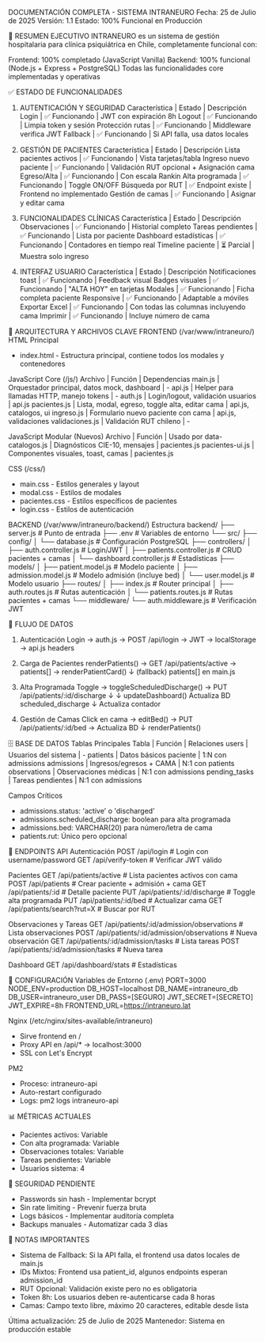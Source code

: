 DOCUMENTACIÓN COMPLETA - SISTEMA INTRANEURO
Fecha: 25 de Julio de 2025
Versión: 1.1
Estado: 100% Funcional en Producción

🎯 RESUMEN EJECUTIVO
INTRANEURO es un sistema de gestión hospitalaria para clínica psiquiátrica en Chile, completamente funcional con:

Frontend: 100% completado (JavaScript Vanilla)
Backend: 100% funcional (Node.js + Express + PostgreSQL)
Todas las funcionalidades core implementadas y operativas

✅ ESTADO DE FUNCIONALIDADES
1. AUTENTICACIÓN Y SEGURIDAD
Característica | Estado | Descripción
Login | ✅ Funcionando | JWT con expiración 8h
Logout | ✅ Funcionando | Limpia token y sesión
Protección rutas | ✅ Funcionando | Middleware verifica JWT
Fallback | ✅ Funcionando | Si API falla, usa datos locales

2. GESTIÓN DE PACIENTES
Característica | Estado | Descripción
Lista pacientes activos | ✅ Funcionando | Vista tarjetas/tabla
Ingreso nuevo paciente | ✅ Funcionando | Validación RUT opcional + Asignación cama
Egreso/Alta | ✅ Funcionando | Con escala Rankin
Alta programada | ✅ Funcionando | Toggle ON/OFF
Búsqueda por RUT | ✅ Endpoint existe | Frontend no implementado
Gestión de camas | ✅ Funcionando | Asignar y editar cama

3. FUNCIONALIDADES CLÍNICAS
Característica | Estado | Descripción
Observaciones | ✅ Funcionando | Historial completo
Tareas pendientes | ✅ Funcionando | Lista por paciente
Dashboard estadísticas | ✅ Funcionando | Contadores en tiempo real
Timeline paciente | ⏳ Parcial | Muestra solo ingreso

4. INTERFAZ USUARIO
Característica | Estado | Descripción
Notificaciones toast | ✅ Funcionando | Feedback visual
Badges visuales | ✅ Funcionando | "ALTA HOY" en tarjetas
Modales | ✅ Funcionando | Ficha completa paciente
Responsive | ✅ Funcionando | Adaptable a móviles
Exportar Excel | ✅ Funcionando | Con todas las columnas incluyendo cama
Imprimir | ✅ Funcionando | Incluye número de cama

📁 ARQUITECTURA Y ARCHIVOS CLAVE
FRONTEND (/var/www/intraneuro/)
HTML Principal
- index.html - Estructura principal, contiene todos los modales y contenedores

JavaScript Core (/js/)
Archivo | Función | Dependencias
main.js | Orquestador principal, datos mock, dashboard | -
api.js | Helper para llamadas HTTP, manejo tokens | -
auth.js | Login/logout, validación usuarios | api.js
pacientes.js | Lista, modal, egreso, toggle alta, editar cama | api.js, catalogos, ui
ingreso.js | Formulario nuevo paciente con cama | api.js, validaciones
validaciones.js | Validación RUT chileno | -

JavaScript Modular (Nuevos)
Archivo | Función | Usado por
data-catalogos.js | Diagnósticos CIE-10, mensajes | pacientes.js
pacientes-ui.js | Componentes visuales, toast, camas | pacientes.js

CSS (/css/)
- main.css - Estilos generales y layout
- modal.css - Estilos de modales
- pacientes.css - Estilos específicos de pacientes
- login.css - Estilos de autenticación

BACKEND (/var/www/intraneuro/backend/)
Estructura
backend/
├── server.js              # Punto de entrada
├── .env                   # Variables de entorno
└── src/
    ├── config/
    │   └── database.js    # Configuración PostgreSQL
    ├── controllers/
    │   ├── auth.controller.js       # Login/JWT
    │   ├── patients.controller.js   # CRUD pacientes + camas
    │   └── dashboard.controller.js  # Estadísticas
    ├── models/
    │   ├── patient.model.js    # Modelo paciente
    │   ├── admission.model.js  # Modelo admisión (incluye bed)
    │   └── user.model.js       # Modelo usuario
    ├── routes/
    │   ├── index.js           # Router principal
    │   ├── auth.routes.js     # Rutas autenticación
    │   └── patients.routes.js # Rutas pacientes + camas
    └── middleware/
        └── auth.middleware.js  # Verificación JWT

🔄 FLUJO DE DATOS
1. Autenticación
Login → auth.js → POST /api/login → JWT → localStorage → api.js headers

2. Carga de Pacientes
renderPatients() → GET /api/patients/active → patients[] → renderPatientCard()
                                                ↓ (fallback)
                                          patients[] en main.js

3. Alta Programada
Toggle → toggleScheduledDischarge() → PUT /api/patients/:id/discharge
      ↓                                        ↓
updateDashboard()                    Actualiza BD scheduled_discharge
      ↓
Actualiza contador

4. Gestión de Camas
Click en cama → editBed() → PUT /api/patients/:id/bed → Actualiza BD
                                    ↓
                            renderPatients()

🗄️ BASE DE DATOS
Tablas Principales
Tabla | Función | Relaciones
users | Usuarios del sistema | -
patients | Datos básicos paciente | 1:N con admissions
admissions | Ingresos/egresos + CAMA | N:1 con patients
observations | Observaciones médicas | N:1 con admissions
pending_tasks | Tareas pendientes | N:1 con admissions

Campos Críticos
- admissions.status: 'active' o 'discharged'
- admissions.scheduled_discharge: boolean para alta programada
- admissions.bed: VARCHAR(20) para número/letra de cama
- patients.rut: Único pero opcional

🚀 ENDPOINTS API
Autenticación
POST   /api/login                    # Login con username/password
GET    /api/verify-token            # Verificar JWT válido

Pacientes
GET    /api/patients/active         # Lista pacientes activos con cama
POST   /api/patients                # Crear paciente + admisión + cama
GET    /api/patients/:id            # Detalle paciente
PUT    /api/patients/:id/discharge  # Toggle alta programada
PUT    /api/patients/:id/bed        # Actualizar cama
GET    /api/patients/search?rut=X   # Buscar por RUT

Observaciones y Tareas
GET    /api/patients/:id/admission/observations  # Lista observaciones
POST   /api/patients/:id/admission/observations  # Nueva observación
GET    /api/patients/:id/admission/tasks        # Lista tareas
POST   /api/patients/:id/admission/tasks        # Nueva tarea

Dashboard
GET    /api/dashboard/stats         # Estadísticas

🔧 CONFIGURACIÓN
Variables de Entorno (.env)
PORT=3000
NODE_ENV=production
DB_HOST=localhost
DB_NAME=intraneuro_db
DB_USER=intraneuro_user
DB_PASS=[SEGURO]
JWT_SECRET=[SECRETO]
JWT_EXPIRE=8h
FRONTEND_URL=https://intraneuro.lat

Nginx (/etc/nginx/sites-available/intraneuro)
- Sirve frontend en /
- Proxy API en /api/* → localhost:3000
- SSL con Let's Encrypt

PM2
- Proceso: intraneuro-api
- Auto-restart configurado
- Logs: pm2 logs intraneuro-api

📊 MÉTRICAS ACTUALES
- Pacientes activos: Variable
- Con alta programada: Variable
- Observaciones totales: Variable
- Tareas pendientes: Variable
- Usuarios sistema: 4

🔐 SEGURIDAD PENDIENTE
- Passwords sin hash - Implementar bcrypt
- Sin rate limiting - Prevenir fuerza bruta
- Logs básicos - Implementar auditoría completa
- Backups manuales - Automatizar cada 3 días

📝 NOTAS IMPORTANTES
- Sistema de Fallback: Si la API falla, el frontend usa datos locales de main.js
- IDs Mixtos: Frontend usa patient_id, algunos endpoints esperan admission_id
- RUT Opcional: Validación existe pero no es obligatoria
- Token 8h: Los usuarios deben re-autenticarse cada 8 horas
- Camas: Campo texto libre, máximo 20 caracteres, editable desde lista

Última actualización: 25 de Julio de 2025
Mantenedor: Sistema en producción estable